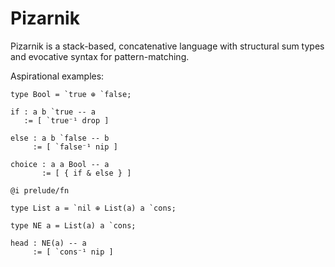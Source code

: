 # Pizarnik

Pizarnik is a stack-based, concatenative language with structural sum types and
evocative syntax for pattern-matching.

Aspirational examples:

```
type Bool = `true ⊕ `false;

if : a b `true -- a
   := [ `true⁻¹ drop ]

else : a b `false -- b
     := [ `false⁻¹ nip ]

choice : a a Bool -- a
       := [ { if & else } ]
```

```
@i prelude/fn

type List a = `nil ⊕ List(a) a `cons;

type NE a = List(a) a `cons;

head : NE(a) -- a
     := [ `cons⁻¹ nip ]
```
